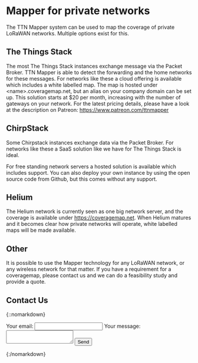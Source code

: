 # Mapper for private networks

The TTN Mapper system can be used to map the coverage of private LoRaWAN networks. Multiple options exist for this.

## The Things Stack

The most The Things Stack instances exchange message via the Packet Broker. 
TTN Mapper is able to detect the forwarding and the home networks for these messages.
For networks like these a cloud offering is available which includes a white labelled map. 
The map is hosted under &lt;name&gt;.coveragemap.net, but an alias on your company domain can be set up.
This solution starts at $20 per month, increasing with the number of gateways on your network.
For the latest pricing details, please have a look at the description on Patreon: https://www.patreon.com/ttnmapper

## ChirpStack
  
Some Chirpstack instances exchange data via the Packet Broker. For networks like these a SaaS solution like we have for The Things Stack is ideal.

For free standing network servers a hosted solution is available which includes support.
You can also deploy your own instance by using the open source code from Github, but this comes without any support.

## Helium

The Helium network is currently seen as one big network server, and the coverage is available under https://coveragemap.net. 
When Helium matures and it becomes clear how private networks will operate, white labelled maps will be made available.

## Other

It is possible to use the Mapper technology for any LoRaWAN network, or any wireless network for that matter. 
If you have a requirement for a coveragemap, please contact us and we can do a feasibility study and provide a quote.

## Contact Us

{::nomarkdown}
<!-- modify this form HTML and place wherever you want your form -->
<form
  action="https://formspree.io/f/xyyoqzwl"
  method="POST"
>
  <label>
    Your email:
    <input type="email" name="email">
  </label>
  <label>
    Your message:
    <textarea name="message"></textarea>
  </label>
  <!-- your other form fields go here -->
  <button type="submit">Send</button>
</form>
{:/nomarkdown}
